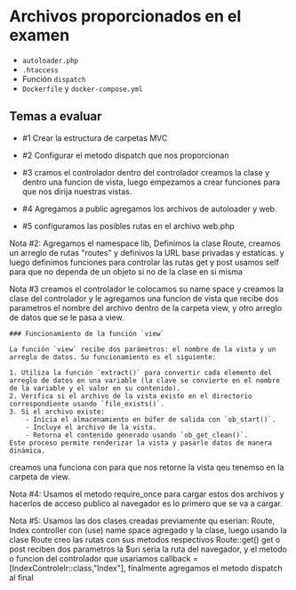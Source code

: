 # Archivos proporcionados en el examen

- `autoloader.php`
- `.htaccess`
- Función `dispatch`
- `Dockerfile` y `docker-compose.yml`

## Temas a evaluar

- #1 Crear la estructura de carpetas MVC
- #2 Configurar el metodo dispatch que nos proporcionan

- #3 cramos el controlador dentro del controlador creamos la clase y dentro una funcion de vista, luego empezamos a crear funciones para que nos dirija nuestras vistas.

- #4 Agregamos a public agregamos los archivos de autoloader y web.

- #5 configuramos las posibles rutas en el archivo web.php

Nota #2: Agregamos el namespace lib, Definimos la clase Route,  creamos un arreglo de rutas "routes" y definivos la URL base privadas y estaticas. y luego definimos funciones para controlar las rutas get y post usamos self para que no dependa de un objeto si no de la clase en si misma

Nota #3 creamos el controlador le colocamos su name space y creamos la clase del controlador y le agregamos una funcion de vista que recibe dos parametros el nombre del archivo dentro de la carpeta view, y otro arreglo de datos que se le pasa a view. 

    ### Funcionamiento de la función `view`

    La función `view` recibe dos parámetros: el nombre de la vista y un arreglo de datos. Su funcionamiento es el siguiente:

    1. Utiliza la función `extract()` para convertir cada elemento del arreglo de datos en una variable (la clave se convierte en el nombre de la variable y el valor en su contenido).
    2. Verifica si el archivo de la vista existe en el directorio correspondiente usando `file_exists()`.
    3. Si el archivo existe:
        - Inicia el almacenamiento en búfer de salida con `ob_start()`.
        - Incluye el archivo de la vista.
        - Retorna el contenido generado usando `ob_get_clean()`.
    Este proceso permite renderizar la vista y pasarle datos de manera dinámica.

creamos una funciona con para que nos retorne la vista qeu tenemso en la carpeta de view.


Nota #4: Usamos el metodo require_once para cargar estos dos archivos y hacerlos de acceso publico al navegador es lo primero que se va a cargar.


Nota #5: Usamos las dos clases creadas previamente qu eserian: Route, Index controller con (use) name space agregado y la clase, luego usando la clase Route creo las rutas con sus metodos respectivos Route::get() get o post reciben dos parametros la $uri seria la ruta del navegador, y el metodo o funcion del controlador que usariamos callback = [IndexControlelr::class,"Index"], finalmente agregamos el metodo dispatch al final


